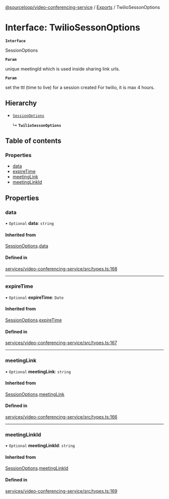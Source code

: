 [@sourceloop/video-conferencing-service](../README.md) / [Exports](../modules.md) / TwilioSessonOptions

# Interface: TwilioSessonOptions

**`Interface`**

SessionOptions

**`Param`**

unique meetingId which is used inside sharing link urls.

**`Param`**

set the ttl (time to live) for a session created For twilio,
 it is max 4 hours.

## Hierarchy

- [`SessionOptions`](SessionOptions.md)

  ↳ **`TwilioSessonOptions`**

## Table of contents

### Properties

- [data](TwilioSessonOptions.md#data)
- [expireTime](TwilioSessonOptions.md#expiretime)
- [meetingLink](TwilioSessonOptions.md#meetinglink)
- [meetingLinkId](TwilioSessonOptions.md#meetinglinkid)

## Properties

### data

• `Optional` **data**: `string`

#### Inherited from

[SessionOptions](SessionOptions.md).[data](SessionOptions.md#data)

#### Defined in

[services/video-conferencing-service/src/types.ts:168](https://github.com/codeweb05/repo1/blob/a4cf318/services/video-conferencing-service/src/types.ts#L168)

___

### expireTime

• `Optional` **expireTime**: `Date`

#### Inherited from

[SessionOptions](SessionOptions.md).[expireTime](SessionOptions.md#expiretime)

#### Defined in

[services/video-conferencing-service/src/types.ts:167](https://github.com/codeweb05/repo1/blob/a4cf318/services/video-conferencing-service/src/types.ts#L167)

___

### meetingLink

• `Optional` **meetingLink**: `string`

#### Inherited from

[SessionOptions](SessionOptions.md).[meetingLink](SessionOptions.md#meetinglink)

#### Defined in

[services/video-conferencing-service/src/types.ts:166](https://github.com/codeweb05/repo1/blob/a4cf318/services/video-conferencing-service/src/types.ts#L166)

___

### meetingLinkId

• `Optional` **meetingLinkId**: `string`

#### Inherited from

[SessionOptions](SessionOptions.md).[meetingLinkId](SessionOptions.md#meetinglinkid)

#### Defined in

[services/video-conferencing-service/src/types.ts:169](https://github.com/codeweb05/repo1/blob/a4cf318/services/video-conferencing-service/src/types.ts#L169)
